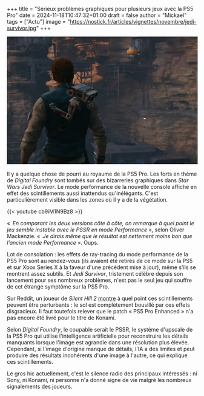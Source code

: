 +++
title = "Sérieux problèmes graphiques pour plusieurs jeux avec la PS5 Pro"
date = 2024-11-18T10:47:32+01:00
draft = false
author = "Mickael"
tags = ["Actu"]
image = "https://nostick.fr/articles/vignettes/novembre/jedi-survivor.jpg"
+++

![Star Wars Jedi Survivor](jedi-survivor.jpg "")

Il y a quelque chose de pourri au royaume de la PS5 Pro. Les forts en thème de *Digital Foundry* sont tombés sur des bizarreries graphiques dans *Star Wars Jedi Survivor*. Le mode performance de la nouvelle console affiche en effet des scintillements aussi inattendus qu'inélégants. C'est particulièrement visible dans les zones où il y a de la végétation.

{{< youtube cb9iM1N9Bz8 >}}

«  *En comparant les deux versions côte à côte, on remarque à quel point le jeu semble instable avec le PSSR en mode Performance* », selon Oliver Mackenzie. «  *Je dirais même que le résultat est nettement moins bon que l’ancien mode Performance* ». Oups. 

Lot de consolation : les effets de ray-tracing du mode performance de la PS5 Pro sont au rendez-vous (ils avaient été retirés de ce mode sur la PS5 et sur Xbox Series X à la faveur d'une précédent mise à jour), même s'ils se montrent assez subtils. Et *Jedi Survivor*, tristement célèbre depuis son lancement pour ses nombreux problèmes, n'est pas le seul jeu qui souffre de cet étrange symptôme sur la PS5 Pro. 

Sur Reddit, un joueur de *Silent Hill 2* [montre](https://www.reddit.com/r/silenthill/comments/1gn0flc/this_is_ps5_pro_enhanced_this_is_false/) à quel point ces scintillements peuvent être perturbants : le sol est complètement bousillé par ces effets disgracieux. Il faut toutefois relever que le patch « PS5 Pro Enhanced » n'a pas encore été livré pour le titre de Konami.

Selon *Digital Foundry*, le coupable serait le PSSR, le système d'upscale de la PS5 Pro qui utilise l'intelligence artificielle pour reconstruire les détails manquants lorsque l'image est agrandie dans une résolution plus élevée. Cependant, si l'image d'origine manque de détails, l'IA a des limites et peut produire des résultats incohérents d'une image à l'autre, ce qui explique ces scintillements.

Le gros hic actuellement, c'est le silence radio des principaux intéressés : ni Sony, ni Konami, ni personne n'a donné signe de vie malgré les nombreux signalements des joueurs.